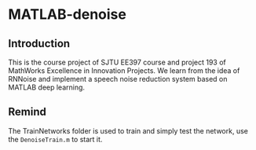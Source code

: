 # MATLAB-denoise
## Introduction
This is the course project of SJTU EE397 course and project 193 of MathWorks Excellence in Innovation Projects. We learn from the idea of RNNoise and implement a speech noise reduction system based on MATLAB deep learning.
## Remind
The TrainNetworks folder is used to train and simply test the network, use the ```DenoiseTrain.m``` to start it.
